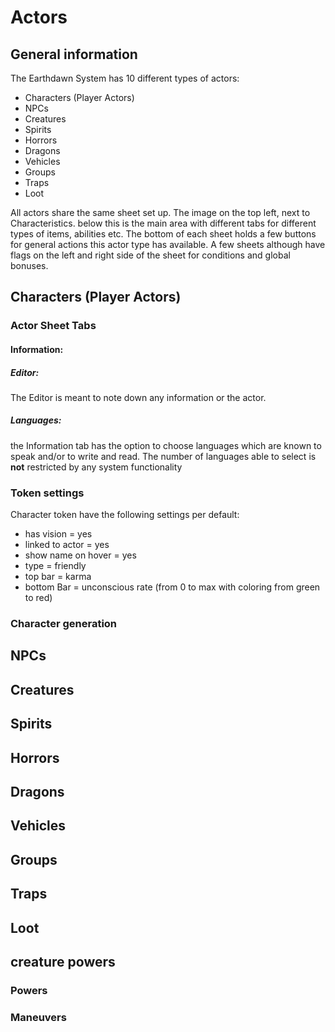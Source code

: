 # Actors

## General information

The Earthdawn System has 10 different types of actors:
- Characters (Player Actors)
- NPCs
- Creatures
- Spirits
- Horrors
- Dragons
- Vehicles
- Groups
- Traps
- Loot

All actors share the same sheet set up. The image on the top left, next to Characteristics. below this is the main area with different tabs for different types of items, abilities etc. The bottom of each sheet holds a few buttons for general actions this actor type has available. A few sheets although have flags on the left and right side of the sheet for conditions and global bonuses.

## Characters (Player Actors)

### Actor Sheet Tabs

#### Information:

##### Editor:

The Editor is meant to note down any information or the actor.

##### Languages:

the Information tab has the option to choose languages which are known to speak and/or to write and read. The number of languages able to select is **not** restricted by any system functionality

### Token settings

Character token have the following settings per default:
- has vision = yes
- linked to actor = yes
- show name on hover = yes
- type = friendly
- top bar = karma 
- bottom Bar = unconscious rate (from 0 to max with coloring from green to red)

### Character generation



## NPCs

## Creatures

## Spirits

## Horrors

## Dragons

## Vehicles

## Groups

## Traps

## Loot


## creature powers

  ### Powers

  ### Maneuvers
